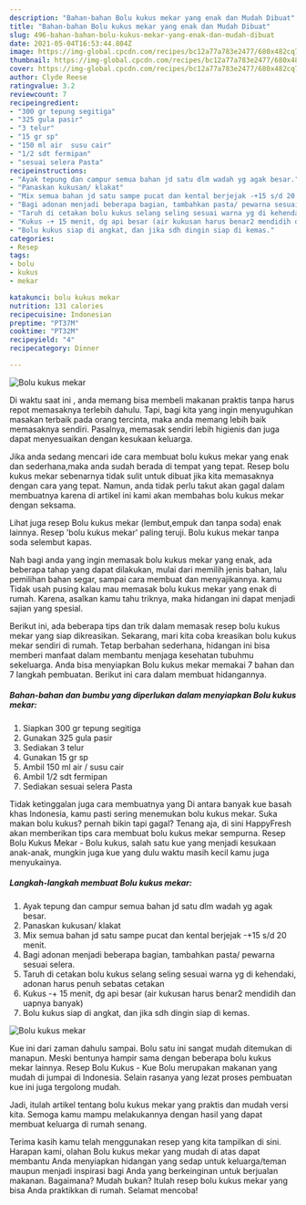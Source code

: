 ```yaml
---
description: "Bahan-bahan Bolu kukus mekar yang enak dan Mudah Dibuat"
title: "Bahan-bahan Bolu kukus mekar yang enak dan Mudah Dibuat"
slug: 496-bahan-bahan-bolu-kukus-mekar-yang-enak-dan-mudah-dibuat
date: 2021-05-04T16:53:44.804Z
image: https://img-global.cpcdn.com/recipes/bc12a77a783e2477/680x482cq70/bolu-kukus-mekar-foto-resep-utama.jpg
thumbnail: https://img-global.cpcdn.com/recipes/bc12a77a783e2477/680x482cq70/bolu-kukus-mekar-foto-resep-utama.jpg
cover: https://img-global.cpcdn.com/recipes/bc12a77a783e2477/680x482cq70/bolu-kukus-mekar-foto-resep-utama.jpg
author: Clyde Reese
ratingvalue: 3.2
reviewcount: 7
recipeingredient:
- "300 gr tepung segitiga"
- "325 gula pasir"
- "3 telur"
- "15 gr sp"
- "150 ml air  susu cair"
- "1/2 sdt fermipan"
- "sesuai selera Pasta"
recipeinstructions:
- "Ayak tepung dan campur semua bahan jd satu dlm wadah yg agak besar."
- "Panaskan kukusan/ klakat"
- "Mix semua bahan jd satu sampe pucat dan kental berjejak -+15 s/d 20 menit."
- "Bagi adonan menjadi beberapa bagian, tambahkan pasta/ pewarna sesuai selera."
- "Taruh di cetakan bolu kukus selang seling sesuai warna yg di kehendaki, adonan harus penuh sebatas cetakan"
- "Kukus -+ 15 menit, dg api besar (air kukusan harus benar2 mendidih dan uapnya banyak)"
- "Bolu kukus siap di angkat, dan jika sdh dingin siap di kemas."
categories:
- Resep
tags:
- bolu
- kukus
- mekar

katakunci: bolu kukus mekar 
nutrition: 131 calories
recipecuisine: Indonesian
preptime: "PT37M"
cooktime: "PT32M"
recipeyield: "4"
recipecategory: Dinner

---
```



![Bolu kukus mekar](https://img-global.cpcdn.com/recipes/bc12a77a783e2477/680x482cq70/bolu-kukus-mekar-foto-resep-utama.jpg)

Di waktu  saat ini , anda memang bisa membeli makanan praktis tanpa harus repot memasaknya terlebih dahulu. Tapi, bagi kita yang ingin menyuguhkan masakan terbaik pada orang tercinta, maka anda memang lebih baik memasaknya sendiri. Pasalnya, memasak sendiri lebih higienis dan juga dapat menyesuaikan dengan kesukaan keluarga.

Jika anda sedang mencari ide cara membuat bolu kukus mekar yang enak dan sederhana,maka anda sudah berada di tempat yang tepat. Resep bolu kukus mekar  sebenarnya tidak sulit untuk dibuat jika kita memasaknya dengan cara yang tepat. Namun, anda tidak perlu takut akan gagal dalam membuatnya 
karena di artikel ini kami akan membahas bolu kukus mekar dengan seksama.  

Lihat juga resep Bolu kukus mekar (lembut,empuk dan tanpa soda) enak lainnya. Resep &#39;bolu kukus mekar&#39; paling teruji. Bolu kukus mekar tanpa soda selembut kapas.

Nah bagi anda yang ingin memasak bolu kukus mekar yang enak, ada beberapa tahap yang dapat dilakukan, mulai dari memilih jenis bahan, lalu pemilihan bahan segar, sampai cara membuat dan menyajikannya. kamu Tidak usah pusing kalau mau memasak bolu kukus mekar yang enak di rumah. Karena, asalkan kamu  tahu triknya, maka hidangan ini dapat menjadi sajian yang spesial.

Berikut ini, ada beberapa tips dan trik dalam memasak resep bolu kukus mekar yang siap dikreasikan. Sekarang, mari kita coba kreasikan bolu kukus mekar sendiri di rumah. Tetap berbahan sederhana, hidangan ini bisa memberi manfaat dalam membantu menjaga kesehatan tubuhmu sekeluarga. Anda bisa menyiapkan Bolu kukus mekar memakai 7 bahan dan 7 langkah pembuatan. Berikut ini cara dalam membuat hidangannya.

<!--inarticleads1-->

##### Bahan-bahan dan bumbu yang diperlukan dalam menyiapkan Bolu kukus mekar:

1. Siapkan 300 gr tepung segitiga
1. Gunakan 325 gula pasir
1. Sediakan 3 telur
1. Gunakan 15 gr sp
1. Ambil 150 ml air / susu cair
1. Ambil 1/2 sdt fermipan
1. Sediakan sesuai selera Pasta


Tidak ketinggalan juga cara membuatnya yang Di antara banyak kue basah khas Indonesia, kamu pasti sering menemukan bolu kukus mekar. Suka makan bolu kukus? pernah bikin tapi gagal? Tenang aja, di sini HappyFresh akan memberikan tips cara membuat bolu kukus mekar sempurna. Resep Bolu Kukus Mekar - Bolu kukus, salah satu kue yang menjadi kesukaan anak-anak, mungkin juga kue yang dulu waktu masih kecil kamu juga menyukainya. 

<!--inarticleads2-->

##### Langkah-langkah membuat Bolu kukus mekar:

1. Ayak tepung dan campur semua bahan jd satu dlm wadah yg agak besar.
1. Panaskan kukusan/ klakat
1. Mix semua bahan jd satu sampe pucat dan kental berjejak -+15 s/d 20 menit.
1. Bagi adonan menjadi beberapa bagian, tambahkan pasta/ pewarna sesuai selera.
1. Taruh di cetakan bolu kukus selang seling sesuai warna yg di kehendaki, adonan harus penuh sebatas cetakan
1. Kukus -+ 15 menit, dg api besar (air kukusan harus benar2 mendidih dan uapnya banyak)
1. Bolu kukus siap di angkat, dan jika sdh dingin siap di kemas.
<img src="https://img-global.cpcdn.com/steps/98e0efcce1d934e8/160x128cq70/bolu-kukus-mekar-langkah-memasak-7-foto.jpg" alt="Bolu kukus mekar">

Kue ini dari zaman dahulu sampai. Bolu satu ini sangat mudah ditemukan di manapun. Meski bentunya hampir sama dengan beberapa bolu kukus mekar lainnya. Resep Bolu Kukus - Kue Bolu merupakan makanan yang mudah di jumpai di Indonesia. Selain rasanya yang lezat proses pembuatan kue ini juga tergolong mudah. 

Jadi, itulah artikel tentang  bolu kukus mekar  yang praktis dan mudah versi kita. Semoga kamu mampu melakukannya dengan hasil yang dapat membuat keluarga di rumah senang. 

Terima kasih kamu telah menggunakan resep yang kita tampilkan di sini. Harapan kami, olahan  Bolu kukus mekar yang mudah di atas dapat membantu Anda menyiapkan hidangan yang sedap untuk keluarga/teman maupun menjadi inspirasi bagi Anda yang berkeinginan untuk berjualan makanan. Bagaimana? Mudah bukan? Itulah resep bolu kukus mekar yang bisa Anda praktikkan di rumah. Selamat mencoba!

